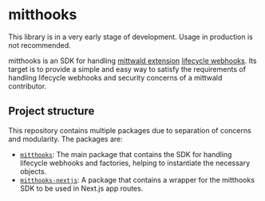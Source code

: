 # mitthooks

This library is in a very early stage of development. Usage in production is not recommended.

mitthooks is an SDK for handling [mittwald extension](https://developer.mittwald.de/docs/v2/contribution/) [lifecycle webhooks](https://developer.mittwald.de/docs/v2/contribution/overview/concepts/lifecycle-webhooks/).
Its target is to provide a simple and easy way to satisfy the requirements of handling lifecycle webhooks and security concerns of a mittwald contributor.

## Project structure

This repository contains multiple packages due to separation of concerns and modularity. The packages are:

- [`mitthooks`](./packages/mitthooks/README.md): The main package that contains the SDK for handling lifecycle webhooks and factories, helping to instantiate the necessary objects.
- [`mitthooks-nextjs`](./packages/mitthooks-nextjs/README.md): A package that contains a wrapper for the mitthooks SDK to be used in Next.js app routes.
